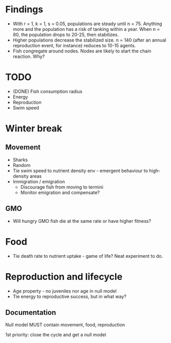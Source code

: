 Findings
========
- With r = 1, k = 1, s = 0.05, populations are steady until n = 75. Anything more and the population has a risk of tanking within a year. When n = 80, the population drops to 20-25, then stabilizes.
- Higher populations decrease the stabilized size. n = 140 (after an annual reproduction event, for instance) reduces to 10-15 agents.
- Fish congregate around nodes. Nodes are likely to start the chain reaction. Why?

TODO
====
- (DONE) Fish consumption radius
- Energy
- Reproduction
- Swim speed

Winter break 
============

## Movement
- Sharks
- Random
- Tie swim speed to nutrient density env - emergent behaviour to high-density areas
- Immigration / emigration
    - Discourage fish from moving to termini
    - Monitor emigration and compensate?

## GMO
- Will hungry GMO fish die at the same rate or have higher fitness?

# Food
- Tie death rate to nutrient uptake - game of life? Neat experiment to do.

# Reproduction and lifecycle
- Age property - no juveniles nor age in null model
- Tie energy to reproductive success, but in what way?

## Documentation

Null model MUST contain movement, food, reproduction

1st priority: close the cycle and get a null model